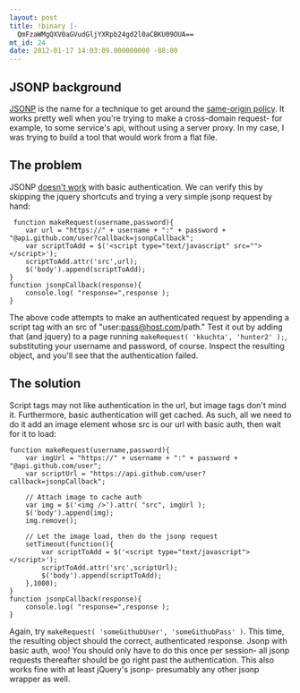 ```yaml
---
layout: post
title: !binary |-
  QmFzaWMgQXV0aGVudGljYXRpb24gd2l0aCBKU09OUA==
mt_id: 24
date: 2012-01-17 14:03:09.000000000 -08:00
---
```

## JSONP background

[JSONP](http://en.wikipedia.org/wiki/JSONP) is the name for a technique to get around the [same-origin policy](http://en.wikipedia.org/wiki/Same_origin_policy).  It works pretty well when you're trying to make a cross-domain request- for example, to some service's api, without using a server proxy.  In my case, I was trying to build a tool that would work from a flat file.

## The problem

JSONP [doesn't work](http://stackoverflow.com/questions/1640391/how-do-i-make-a-jsonp-call-with-jquery-with-basic-authentication) with basic authentication.  We can verify this by skipping the jquery shortcuts and trying a very simple jsonp request by hand:


     function makeRequest(username,password){
        var url = "https://" + username + ":" + password + "@api.github.com/user?callback=jsonpCallback";
        var scriptToAdd = $('<script type="text/javascript" src=""></script>');
        scriptToAdd.attr('src',url);
        $('body').append(scriptToAdd);
    }
    function jsonpCallback(response){
        console.log( "response=",response );
    }


The above code attempts to make an authenticated request by appending a script tag with an src of "user:pass@host.com/path."  Test it out by adding that (and jquery) to a page running `makeRequest( 'kkuchta', 'hunter2' );`, substituting your username and password, of course.  Inspect the resulting object, and you'll see that the authentication failed.

## The solution

Script tags may not like authentication in the url, but image tags don't mind it.  Furthermore, basic authentication will get cached.  As such, all we need to do it add an image element whose src is our url with basic auth, then wait for it to load:


    function makeRequest(username,password){
        var imgUrl = "https://" + username + ":" + password + "@api.github.com/user";
        var scriptUrl = "https://api.github.com/user?callback=jsonpCallback";

        // Attach image to cache auth
        var img = $('<img />').attr( "src", imgUrl );
        $('body').append(img);
        img.remove();

        // Let the image load, then do the jsonp request
        setTimeout(function(){
            var scriptToAdd = $('<script type="text/javascript"></script>');
            scriptToAdd.attr('src',scriptUrl);
            $('body').append(scriptToAdd);
        },1000);
    }
    function jsonpCallback(response){
        console.log( "response=",response );
    }

Again, try `makeRequest( 'someGithubUser', 'someGithubPass' )`.  This time, the resulting object should the correct, authenticated response.  Jsonp with basic auth, woo!  You should only have to do this once per session- all jsonp requests thereafter should be go right past the authentication.  This also works fine with at least jQuery's jsonp- presumably any other jsonp wrapper as well. 
